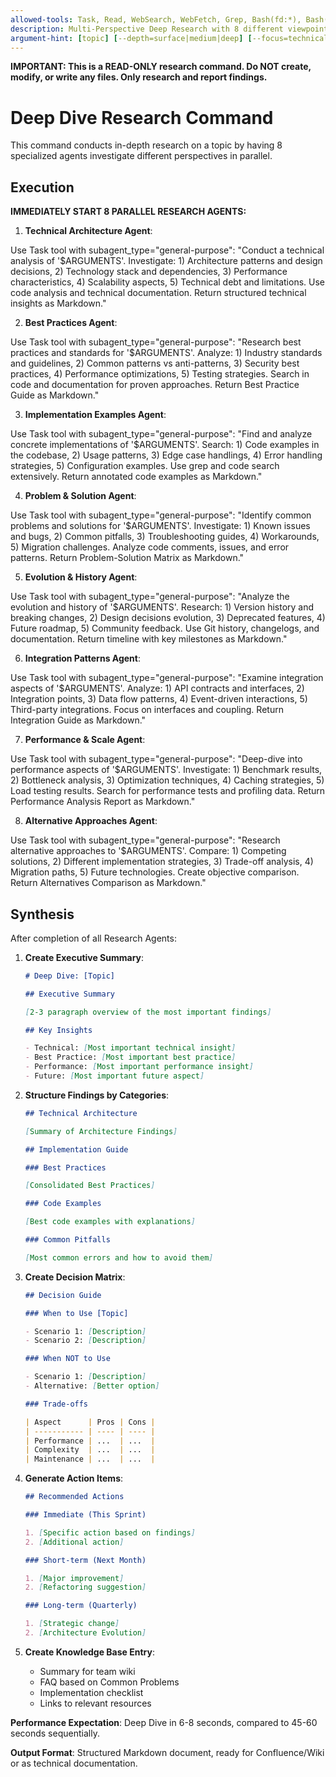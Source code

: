 ```yaml
---
allowed-tools: Task, Read, WebSearch, WebFetch, Grep, Bash(fd:*), Bash(rg:*)
description: Multi-Perspective Deep Research with 8 different viewpoints on a topic
argument-hint: [topic] [--depth=surface|medium|deep] [--focus=technical|business|all]
---
```


**IMPORTANT: This is a READ-ONLY research command. Do NOT create, modify, or write any files. Only research and report findings.**

# Deep Dive Research Command

This command conducts in-depth research on a topic by having 8 specialized agents investigate different perspectives in parallel.

## Execution

**IMMEDIATELY START 8 PARALLEL RESEARCH AGENTS:**

1. **Technical Architecture Agent**:

Use Task tool with subagent_type="general-purpose":
"Conduct a technical analysis of '$ARGUMENTS'. Investigate: 1) Architecture patterns and design decisions, 2) Technology stack and dependencies, 3) Performance characteristics, 4) Scalability aspects, 5) Technical debt and limitations. Use code analysis and technical documentation. Return structured technical insights as Markdown."

2. **Best Practices Agent**:

Use Task tool with subagent_type="general-purpose":
"Research best practices and standards for '$ARGUMENTS'. Analyze: 1) Industry standards and guidelines, 2) Common patterns vs anti-patterns, 3) Security best practices, 4) Performance optimizations, 5) Testing strategies. Search in code and documentation for proven approaches. Return Best Practice Guide as Markdown."

3. **Implementation Examples Agent**:

Use Task tool with subagent_type="general-purpose":
"Find and analyze concrete implementations of '$ARGUMENTS'. Search: 1) Code examples in the codebase, 2) Usage patterns, 3) Edge case handlings, 4) Error handling strategies, 5) Configuration examples. Use grep and code search extensively. Return annotated code examples as Markdown."

4. **Problem & Solution Agent**:

Use Task tool with subagent_type="general-purpose":
"Identify common problems and solutions for '$ARGUMENTS'. Investigate: 1) Known issues and bugs, 2) Common pitfalls, 3) Troubleshooting guides, 4) Workarounds, 5) Migration challenges. Analyze code comments, issues, and error patterns. Return Problem-Solution Matrix as Markdown."

5. **Evolution & History Agent**:

Use Task tool with subagent_type="general-purpose":
"Analyze the evolution and history of '$ARGUMENTS'. Research: 1) Version history and breaking changes, 2) Design decisions evolution, 3) Deprecated features, 4) Future roadmap, 5) Community feedback. Use Git history, changelogs, and documentation. Return timeline with key milestones as Markdown."

6. **Integration Patterns Agent**:

Use Task tool with subagent_type="general-purpose":
"Examine integration aspects of '$ARGUMENTS'. Analyze: 1) API contracts and interfaces, 2) Integration points, 3) Data flow patterns, 4) Event-driven interactions, 5) Third-party integrations. Focus on interfaces and coupling. Return Integration Guide as Markdown."

7. **Performance & Scale Agent**:

Use Task tool with subagent_type="general-purpose":
"Deep-dive into performance aspects of '$ARGUMENTS'. Investigate: 1) Benchmark results, 2) Bottleneck analysis, 3) Optimization techniques, 4) Caching strategies, 5) Load testing results. Search for performance tests and profiling data. Return Performance Analysis Report as Markdown."

8. **Alternative Approaches Agent**:

Use Task tool with subagent_type="general-purpose":
"Research alternative approaches to '$ARGUMENTS'. Compare: 1) Competing solutions, 2) Different implementation strategies, 3) Trade-off analysis, 4) Migration paths, 5) Future technologies. Create objective comparison. Return Alternatives Comparison as Markdown."

## Synthesis

After completion of all Research Agents:

1. **Create Executive Summary**:

   ```markdown
   # Deep Dive: [Topic]

   ## Executive Summary

   [2-3 paragraph overview of the most important findings]

   ## Key Insights

   - Technical: [Most important technical insight]
   - Best Practice: [Most important best practice]
   - Performance: [Most important performance insight]
   - Future: [Most important future aspect]
   ```

2. **Structure Findings by Categories**:

   ```markdown
   ## Technical Architecture

   [Summary of Architecture Findings]

   ## Implementation Guide

   ### Best Practices

   [Consolidated Best Practices]

   ### Code Examples

   [Best code examples with explanations]

   ### Common Pitfalls

   [Most common errors and how to avoid them]
   ```

3. **Create Decision Matrix**:

   ```markdown
   ## Decision Guide

   ### When to Use [Topic]

   - Scenario 1: [Description]
   - Scenario 2: [Description]

   ### When NOT to Use

   - Scenario 1: [Description]
   - Alternative: [Better option]

   ### Trade-offs

   | Aspect      | Pros | Cons |
   | ----------- | ---- | ---- |
   | Performance | ...  | ...  |
   | Complexity  | ...  | ...  |
   | Maintenance | ...  | ...  |
   ```

4. **Generate Action Items**:

   ```markdown
   ## Recommended Actions

   ### Immediate (This Sprint)

   1. [Specific action based on findings]
   2. [Additional action]

   ### Short-term (Next Month)

   1. [Major improvement]
   2. [Refactoring suggestion]

   ### Long-term (Quarterly)

   1. [Strategic change]
   2. [Architecture Evolution]
   ```

5. **Create Knowledge Base Entry**:
   - Summary for team wiki
   - FAQ based on Common Problems
   - Implementation checklist
   - Links to relevant resources

**Performance Expectation**: Deep Dive in 6-8 seconds, compared to 45-60 seconds sequentially.

**Output Format**: Structured Markdown document, ready for Confluence/Wiki or as technical documentation.
